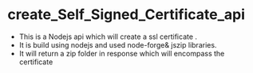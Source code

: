 # create_Self_Signed_Certificate_api

- This is a Nodejs api which will create a ssl certificate . 
- It is build using nodejs and used node-forge& jszip libraries.
- It will return a zip folder in response which will encompass the certificate
